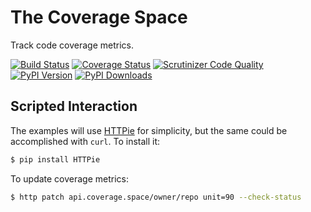 # The Coverage Space

Track code coverage metrics.

[![Build Status](http://img.shields.io/travis/jacebrowning/coverage-space/master.svg)](https://travis-ci.org/jacebrowning/coverage-space)
[![Coverage Status](http://img.shields.io/coveralls/jacebrowning/coverage-space/master.svg)](https://coveralls.io/r/jacebrowning/coverage-space)
[![Scrutinizer Code Quality](http://img.shields.io/scrutinizer/g/jacebrowning/coverage-space.svg)](https://scrutinizer-ci.com/g/jacebrowning/coverage-space/?branch=master)
[![PyPI Version](http://img.shields.io/pypi/v/coverage.space.svg)](https://pypi.python.org/pypi/coverage.space)
[![PyPI Downloads](http://img.shields.io/pypi/dm/coverage.space.svg)](https://pypi.python.org/pypi/coverage.space)

## Scripted Interaction

The examples will use [HTTPie](https://github.com/jkbrzt/httpie) for simplicity, but the same could be accomplished with `curl`. To install it:

```sh
$ pip install HTTPie
```

To update coverage metrics:

```sh
$ http patch api.coverage.space/owner/repo unit=90 --check-status
```
